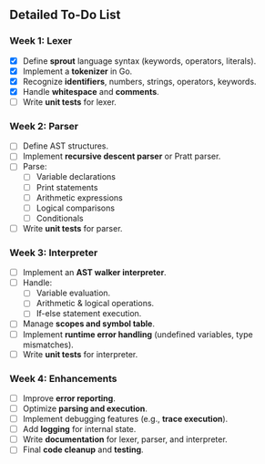 
## **Detailed To-Do List**

### **Week 1: Lexer**
- [x] Define **sprout** language syntax (keywords, operators, literals).  
- [x] Implement a **tokenizer** in Go.  
- [x] Recognize **identifiers**, numbers, strings, operators, keywords.  
- [x] Handle **whitespace** and **comments**.  
- [ ] Write **unit tests** for lexer.  

### **Week 2: Parser**
- [ ] Define AST structures.  
- [ ] Implement **recursive descent parser** or Pratt parser.  
- [ ] Parse:
  - [ ] Variable declarations 
  - [ ] Print statements 
  - [ ] Arithmetic expressions 
  - [ ] Logical comparisons 
  - [ ] Conditionals 
- [ ] Write **unit tests** for parser.  

### **Week 3: Interpreter**
- [ ] Implement an **AST walker interpreter**.  
- [ ] Handle:
  - [ ] Variable evaluation.
  - [ ] Arithmetic & logical operations.
  - [ ] If-else statement execution.  
- [ ] Manage **scopes and symbol table**.  
- [ ] Implement **runtime error handling** (undefined variables, type mismatches).  
- [ ] Write **unit tests** for interpreter.  

### **Week 4: Enhancements**
- [ ] Improve **error reporting**.  
- [ ] Optimize **parsing and execution**.  
- [ ] Implement debugging features (e.g., **trace execution**).  
- [ ] Add **logging** for internal state.  
- [ ] Write **documentation** for lexer, parser, and interpreter.  
- [ ] Final **code cleanup** and **testing**. 
